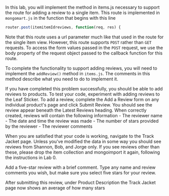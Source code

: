 In this lab, you will implement the method in items.js necessary to support the route for adding a review to a single item. This route is implemented in `mongomart.js` in the function that begins with this line
```js
router.post(itemitemIdreviews, function(req, res) {
```
Note that this route uses a url parameter much like that used in the route for the single item view. However, this route supports `POST` rather than `GET` requests. To access the form values passed in the `POST` request, we use the body property of the request object passed to the callback function for this route.

To complete the functionality to support adding reviews, you will need to implement the `addReview()` method in `items.js`. The comments in this method describe what you need to do to implement it.

If you have completed this problem successfully, you should be able to add reviews to products. To test your code, experiment with adding reviews to the Leaf Sticker. To add a review, complete the Add a Review form on any individual product's page and click Submit Review. You should see the review appear beneath the Latest Reviews heading. When correctly created, reviews will contain the following information - The reviewer name - The date and time the review was made - The number of stars provided by the reviewer - The reviewer comments

When you are satisfied that your code is working, navigate to the Track Jacket page. Unless you've modified the data in some way you should see reviews from Shannon, Bob, and Jorge only. If you see reviews other than these, please drop the item collection and mongoimport it again, following the instructions in Lab 0.

Add a five-star review with a brief comment. Type any name and review comments you wish, but make sure you select five stars for your review.

After submitting this review, under Product Description the Track Jacket page now shows an average of how many stars